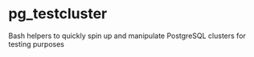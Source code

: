 # pg_testcluster
Bash helpers to quickly spin up and manipulate PostgreSQL clusters for testing purposes
